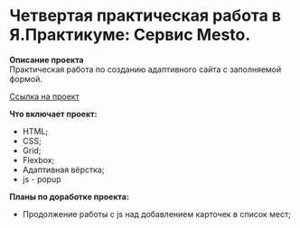 # Четвертая практическая работа в Я.Практикуме: Сервис Mesto.

**Описание проекта**  
Практическая работа по созданию адаптивного сайта с заполняемой формой.

[Ссылка на проект](https://leonid-dolgodvorov.github.io/mesto/index.html) 

**Что включает проект:**

* HTML;
* CSS;
* Grid;
* Flexbox;
* Адаптивная вёрстка;
* js - popup

**Планы по доработке проекта:**

* Продолжение работы с js над добавлением карточек в список мест;